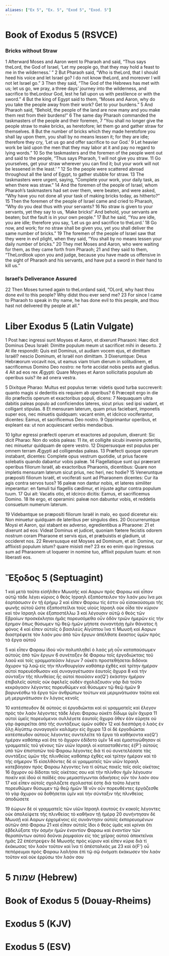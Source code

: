```yaml
---
aliases: ["Ex 5", "Ex. 5", "Exod 5", "Exod. 5"]
---
```



# Book of Exodus 5 (RSVCE)

### Bricks without Straw
1 Afterward Moses and Aaron went to Pharaoh and said, “Thus says theLord, the God of Israel, ‘Let my people go, that they may hold a feast to me in the wilderness.’ ”
2 But Pharaoh said, “Who is theLord, that I should heed his voice and let Israel go? I do not know theLord, and moreover I will not let Israel go.”
3 Then they said, “The God of the Hebrews has met with us; let us go, we pray, a three days’ journey into the wilderness, and sacrifice to theLordour God, lest he fall upon us with pestilence or with the sword.”
4 But the king of Egypt said to them, “Moses and Aaron, why do you take the people away from their work? Get to your burdens.”
5 And Pharaoh said, “Behold, the people of the land are now many and you make them rest from their burdens!”
6 The same day Pharaoh commanded the taskmasters of the people and their foremen,
7 “You shall no longer give the people straw to make bricks, as heretofore; let them go and gather straw for themselves.
8 But the number of bricks which they made heretofore you shall lay upon them, you shall by no means lessen it; for they are idle; therefore they cry, ‘Let us go and offer sacrifice to our God.’
9 Let heavier work be laid upon the men that they may labor at it and pay no regard to lying words.”
10 So the taskmasters and the foremen of the people went out and said to the people, “Thus says Pharaoh, ‘I will not give you straw.
11 Go yourselves, get your straw wherever you can find it; but your work will not be lessened in the least.’ ”
12 So the people were scattered abroad throughout all the land of Egypt, to gather stubble for straw.
13 The taskmasters were urgent, saying, “Complete your work, your daily task, as when there was straw.”
14 And the foremen of the people of Israel, whom Pharaoh’s taskmasters had set over them, were beaten, and were asked, “Why have you not done all your task of making bricks today, as hitherto?”
15 Then the foremen of the people of Israel came and cried to Pharaoh, “Why do you deal thus with your servants?
16 No straw is given to your servants, yet they say to us, ‘Make bricks!’ And behold, your servants are beaten; but the fault is in your own people.”
17 But he said, “You are idle, you are idle; therefore you say, ‘Let us go and sacrifice to theLord.’
18 Go now, and work; for no straw shall be given you, yet you shall deliver the same number of bricks.”
19 The foremen of the people of Israel saw that they were in evil plight, when they said, “You shall by no means lessen your daily number of bricks.”
20 They met Moses and Aaron, who were waiting for them, as they came forth from Pharaoh;
21 and they said to them, “TheLordlook upon you and judge, because you have made us offensive in the sight of Pharaoh and his servants, and have put a sword in their hand to kill us.”
### Israel’s Deliverance Assured
22 Then Moses turned again to theLordand said, “OLord, why hast thou done evil to this people? Why didst thou ever send me?
23 For since I came to Pharaoh to speak in thy name, he has done evil to this people, and thou hast not delivered thy people at all.”


# Liber Exodus 5 (Latin Vulgate)

1 Post hæc ingressi sunt Moyses et Aaron, et dixerunt Pharaoni: Hæc dicit Dominus Deus Israël: Dimitte populum meum ut sacrificet mihi in deserto.
2 At ille respondit: Quis est Dominus, ut audiam vocem ejus, et dimittam Israël? nescio Dominum, et Israël non dimittam.
3 Dixeruntque: Deus Hebræorum vocavit nos, ut eamus viam trium dierum in solitudinem, et sacrificemus Domino Deo nostro: ne forte accidat nobis pestis aut gladius.
4 Ait ad eos rex Ægypti: Quare Moyses et Aaron sollicitatis populum ab operibus suis? ite ad onera vestra.

5 Dixitque Pharao: Multus est populus terræ: videtis quod turba succreverit: quanto magis si dederitis eis requiem ab operibus?
6 Præcepit ergo in die illo præfectis operum et exactoribus populi, dicens:
7 Nequaquam ultra dabitis paleas populo ad conficiendos lateres, sicut prius: sed ipsi vadant, et colligant stipulas.
8 Et mensuram laterum, quam prius faciebant, imponetis super eos, nec minuetis quidquam: vacant enim, et idcirco vociferantur, dicentes: Eamus, et sacrificemus Deo nostro.
9 Opprimantur operibus, et expleant ea: ut non acquiescant verbis mendacibus.

10 Igitur egressi præfecti operum et exactores ad populum, dixerunt: Sic dicit Pharao: Non do vobis paleas:
11 ite, et colligite sicubi invenire poteritis, nec minuetur quidquam de opere vestro.
12 Dispersusque est populus per omnem terram Ægypti ad colligendas paleas.
13 Præfecti quoque operum instabant, dicentes: Complete opus vestrum quotidie, ut prius facere solebatis quando dabantur vobis paleæ.
14 Flagellatique sunt qui præerant operibus filiorum Israël, ab exactoribus Pharaonis, dicentibus: Quare non impletis mensuram laterum sicut prius, nec heri, nec hodie?
15 Veneruntque præpositi filiorum Israël, et vociferati sunt ad Pharaonem dicentes: Cur ita agis contra servos tuos?
16 paleæ non dantur nobis, et lateres similiter imperantur: en famuli tui flagellis cædimur, et injuste agitur contra populum tuum.
17 Qui ait: Vacatis otio, et idcirco dicitis: Eamus, et sacrificemus Domino.
18 Ite ergo, et operamini: paleæ non dabuntur vobis, et reddetis consuetum numerum laterum.

19 Videbantque se præpositi filiorum Israël in malo, eo quod diceretur eis: Non minuetur quidquam de lateribus per singulos dies.
20 Occurreruntque Moysi et Aaron, qui stabant ex adverso, egredientibus a Pharaone:
21 et dixerunt ad eos: Videat Dominus et judicet, quoniam fœtere fecistis odorem nostrum coram Pharaone et servis ejus, et præbuistis ei gladium, ut occideret nos.
22 Reversusque est Moyses ad Dominum, et ait: Domine, cur afflixisti populum istum? quare misisti me?
23 ex eo enim quo ingressus sum ad Pharaonem ut loquerer in nomine tuo, afflixit populum tuum: et non liberasti eos.


# Ἔξοδος 5 (Septuagint)

1 καὶ μετὰ ταῦτα εἰσῆλθεν Μωυσῆς καὶ Ααρων πρὸς Φαραω καὶ εἶπαν αὐτῷ τάδε λέγει κύριος ὁ θεὸς Ισραηλ ἐξαπόστειλον τὸν λαόν μου ἵνα μοι ἑορτάσωσιν ἐν τῇ ἐρήμῳ
2 καὶ εἶπεν Φαραω τίς ἐστιν οὗ εἰσακούσομαι τῆς φωνῆς αὐτοῦ ὥστε ἐξαποστεῖλαι τοὺς υἱοὺς Ισραηλ οὐκ οἶδα τὸν κύριον καὶ τὸν Ισραηλ οὐκ ἐξαποστέλλω
3 καὶ λέγουσιν αὐτῷ ὁ θεὸς τῶν Εβραίων προσκέκληται ἡμᾶς πορευσόμεθα οὖν ὁδὸν τριῶν ἡμερῶν εἰς τὴν ἔρημον ὅπως θύσωμεν τῷ θεῷ ἡμῶν μήποτε συναντήσῃ ἡμῖν θάνατος ἢ φόνος
4 καὶ εἶπεν αὐτοῖς ὁ βασιλεὺς Αἰγύπτου ἵνα τί Μωυσῆ καὶ Ααρων διαστρέφετε τὸν λαόν μου ἀπὸ τῶν ἔργων ἀπέλθατε ἕκαστος ὑμῶν πρὸς τὰ ἔργα αὐτοῦ

5 καὶ εἶπεν Φαραω ἰδοὺ νῦν πολυπληθεῖ ὁ λαός μὴ οὖν καταπαύσωμεν αὐτοὺς ἀπὸ τῶν ἔργων
6 συνέταξεν δὲ Φαραω τοῖς ἐργοδιώκταις τοῦ λαοῦ καὶ τοῖς γραμματεῦσιν λέγων
7 οὐκέτι προστεθήσεται διδόναι ἄχυρον τῷ λαῷ εἰς τὴν πλινθουργίαν καθάπερ ἐχθὲς καὶ τρίτην ἡμέραν αὐτοὶ πορευέσθωσαν καὶ συναγαγέτωσαν ἑαυτοῖς ἄχυρα
8 καὶ τὴν σύνταξιν τῆς πλινθείας ἧς αὐτοὶ ποιοῦσιν κα{Q'} ἑκάστην ἡμέραν ἐπιβαλεῖς αὐτοῖς οὐκ ἀφελεῖς οὐδέν σχολάζουσιν γάρ διὰ τοῦτο κεκράγασιν λέγοντες πορευθῶμεν καὶ θύσωμεν τῷ θεῷ ἡμῶν
9 βαρυνέσθω τὰ ἔργα τῶν ἀνθρώπων τούτων καὶ μεριμνάτωσαν ταῦτα καὶ μὴ μεριμνάτωσαν ἐν λόγοις κενοῖς

10 κατέσπευδον δὲ αὐτοὺς οἱ ἐργοδιῶκται καὶ οἱ γραμματεῖς καὶ ἔλεγον πρὸς τὸν λαὸν λέγοντες τάδε λέγει Φαραω οὐκέτι δίδωμι ὑμῖν ἄχυρα
11 αὐτοὶ ὑμεῖς πορευόμενοι συλλέγετε ἑαυτοῖς ἄχυρα ὅθεν ἐὰν εὕρητε οὐ γὰρ ἀφαιρεῖται ἀπὸ τῆς συντάξεως ὑμῶν οὐθέν
12 καὶ διεσπάρη ὁ λαὸς ἐν ὅλῃ Αἰγύπτῳ συναγαγεῖν καλάμην εἰς ἄχυρα
13 οἱ δὲ ἐργοδιῶκται κατέσπευδον αὐτοὺς λέγοντες συντελεῖτε τὰ ἔργα τὰ καθήκοντα κα{Q'} ἡμέραν καθάπερ καὶ ὅτε τὸ ἄχυρον ἐδίδοτο ὑμῖν
14 καὶ ἐμαστιγώθησαν οἱ γραμματεῖς τοῦ γένους τῶν υἱῶν Ισραηλ οἱ κατασταθέντες ἐ{P'} αὐτοὺς ὑπὸ τῶν ἐπιστατῶν τοῦ Φαραω λέγοντες διὰ τί οὐ συνετελέσατε τὰς συντάξεις ὑμῶν τῆς πλινθείας καθάπερ ἐχθὲς καὶ τρίτην ἡμέραν καὶ τὸ τῆς σήμερον
15 εἰσελθόντες δὲ οἱ γραμματεῖς τῶν υἱῶν Ισραηλ κατεβόησαν πρὸς Φαραω λέγοντες ἵνα τί οὕτως ποιεῖς τοῖς σοῖς οἰκέταις
16 ἄχυρον οὐ δίδοται τοῖς οἰκέταις σου καὶ τὴν πλίνθον ἡμῖν λέγουσιν ποιεῖν καὶ ἰδοὺ οἱ παῖδές σου μεμαστίγωνται ἀδικήσεις οὖν τὸν λαόν σου
17 καὶ εἶπεν αὐτοῖς σχολάζετε σχολασταί ἐστε διὰ τοῦτο λέγετε πορευθῶμεν θύσωμεν τῷ θεῷ ἡμῶν
18 νῦν οὖν πορευθέντες ἐργάζεσθε τὸ γὰρ ἄχυρον οὐ δοθήσεται ὑμῖν καὶ τὴν σύνταξιν τῆς πλινθείας ἀποδώσετε

19 ἑώρων δὲ οἱ γραμματεῖς τῶν υἱῶν Ισραηλ ἑαυτοὺς ἐν κακοῖς λέγοντες οὐκ ἀπολείψετε τῆς πλινθείας τὸ καθῆκον τῇ ἡμέρᾳ
20 συνήντησαν δὲ Μωυσῇ καὶ Ααρων ἐρχομένοις εἰς συνάντησιν αὐτοῖς ἐκπορευομένων αὐτῶν ἀπὸ Φαραω
21 καὶ εἶπαν αὐτοῖς ἴδοι ὁ θεὸς ὑμᾶς καὶ κρίναι ὅτι ἐβδελύξατε τὴν ὀσμὴν ἡμῶν ἐναντίον Φαραω καὶ ἐναντίον τῶν θεραπόντων αὐτοῦ δοῦναι ῥομφαίαν εἰς τὰς χεῖρας αὐτοῦ ἀποκτεῖναι ἡμᾶς
22 ἐπέστρεψεν δὲ Μωυσῆς πρὸς κύριον καὶ εἶπεν κύριε διὰ τί ἐκάκωσας τὸν λαὸν τοῦτον καὶ ἵνα τί ἀπέσταλκάς με
23 καὶ ἀ{F'} οὗ πεπόρευμαι πρὸς Φαραω λαλῆσαι ἐπὶ τῷ σῷ ὀνόματι ἐκάκωσεν τὸν λαὸν τοῦτον καὶ οὐκ ἐρρύσω τὸν λαόν σου


# 5 שמות (Hebrew)


# Book of Exodus 5 (Douay-Rheims)


# Exodus 5 (KJV)


# Exodus 5 (ESV)

